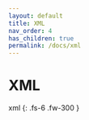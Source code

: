 ```yaml
---
layout: default
title: XML
nav_order: 4
has_children: true
permalink: /docs/xml
---
```


# XML


xml
{: .fs-6 .fw-300 }
